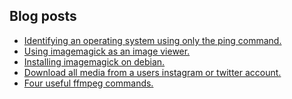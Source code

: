 ## Blog posts
<!-- BLOG-POST-LIST:START -->
- [Identifying an operating system using only the ping command.](https://furycd001.github.io/identifying-an-operating-system-using-only-the-ping-command/)
- [Using imagemagick as an image viewer.](https://furycd001.github.io/using-imagemagick-as-an-image-viewer/)
- [Installing imagemagick on debian.](https://furycd001.github.io/installing-imagemagick-on-debian/)
- [Download all media from a users instagram or twitter account.](https://furycd001.github.io/download-all-media-from-a-users-instagram-or-twitter-account/)
- [Four useful ffmpeg commands.](https://furycd001.github.io/four-useful-ffmpeg-commands/)
<!-- BLOG-POST-LIST:END -->

<!--
**furycd001/furycd001** is a ✨ _special_ ✨ repository because its `README.md` (this file) appears on your GitHub profile.

Here are some ideas to get you started:

- 🔭 I’m currently working on ...
- 🌱 I’m currently learning ...
- 👯 I’m looking to collaborate on ...
- 🤔 I’m looking for help with ...
- 💬 Ask me about ...
- 📫 How to reach me: ...
- 😄 Pronouns: ...
- ⚡ Fun fact: ...
-->
